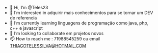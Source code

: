 - 👋 Hi, I’m @Teles23
- 👀 I’m interested in  adquirir mais conhecimentos para se tornar um DEV de referencia
- 🌱 I’m currently learning  linguagens de programação como java, php, c++ e javascript
- 💞️ I’m looking to collaborate em projetos  novos
- 📫 How to reach me : 71988545259 ou email THIAGOTELESSILVA@HOTMAIL.COM

<!---
Teles23/Teles23 is a ✨ special ✨ repository because its `README.md` (this file) appears on your GitHub profile.
You can click the Preview link to take a look at your changes.
--->
